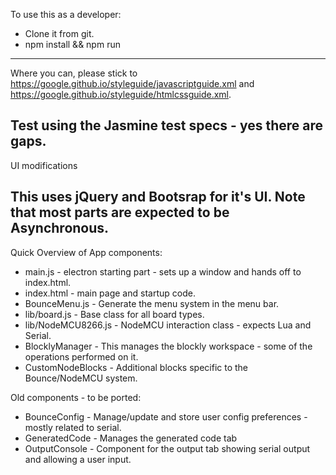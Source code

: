 To use this as a developer:
* Clone it from git.
* npm install && npm run
---
Where you can, please stick to https://google.github.io/styleguide/javascriptguide.xml and https://google.github.io/styleguide/htmlcssguide.xml.

Test using the Jasmine test specs - yes there are gaps.
---
UI modifications

This uses jQuery and Bootsrap for it's UI. Note that most parts are expected to be Asynchronous.
---
Quick Overview of App components:
* main.js - electron starting part - sets up a window and hands off to index.html.
* index.html - main page and startup code.
* BounceMenu.js - Generate the menu system in the menu bar.
* lib/board.js - Base class for all board types.
* lib/NodeMCU8266.js - NodeMCU interaction class - expects Lua and Serial.
* BlocklyManager - This manages the blockly workspace - some of the operations performed on it.
* CustomNodeBlocks - Additional blocks specific to the Bounce/NodeMCU system.

Old components - to be ported:

* BounceConfig - Manage/update and store user config preferences - mostly related to serial.
* GeneratedCode - Manages the generated code tab
* OutputConsole - Component for the output tab showing serial output and allowing a user input.
